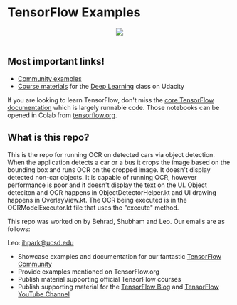 # TensorFlow Examples

<div align="center">
  <img src="https://www.tensorflow.org/images/tf_logo_social.png" /><br /><br />
</div>

<h2>Most important links!</h2>

* [Community examples](./community)
* [Course materials](./courses/udacity_deep_learning) for the [Deep Learning](https://www.udacity.com/course/deep-learning--ud730) class on Udacity

If you are looking to learn TensorFlow, don't miss the
[core TensorFlow documentation](http://github.com/tensorflow/docs)
which is largely runnable code.
Those notebooks can be opened in Colab from
[tensorflow.org](https://tensorflow.org).

<h2>What is this repo?</h2>

This is the repo for running OCR on detected cars via object detection. When the application detects a car or a bus it crops the image based on the bounding box and runs OCR on the cropped image. It doesn't display detected non-car objects. It is capable of running OCR, however performance is poor and it doesn't display the text on the UI. Object deteciton and OCR happens in ObjectDetectorHelper.kt and UI drawing happens in OverlayView.kt. The OCR being executed is in the OCRModelExecutor.kt file that uses the "execute" method.

This repo was worked on by Behrad, Shubham and Leo. Our emails are as follows:

Leo: ihpark@ucsd.edu

* Showcase examples and documentation for our fantastic [TensorFlow Community](https://tensorflow.org/community)
* Provide examples mentioned on TensorFlow.org
* Publish material supporting official TensorFlow courses
* Publish supporting material for the [TensorFlow Blog](https://blog.tensorflow.org) and [TensorFlow YouTube Channel](https://youtube.com/tensorflow)

